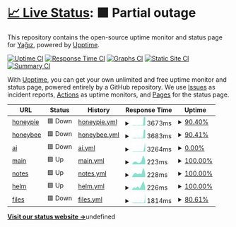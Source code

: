 # [📈 Live Status](https://status.savew.dev): <!--live status--> **🟧 Partial outage**

This repository contains the open-source uptime monitor and status page for [Yağız](https://savew.dev/), powered by [Upptime](https://github.com/upptime/upptime).

[![Uptime CI](https://github.com/saveside/status.savew.dev/workflows/Uptime%20CI/badge.svg)](https://github.com/saveside/status.savew.dev/actions?query=workflow%3A%22Uptime+CI%22)
[![Response Time CI](https://github.com/saveside/status.savew.dev/workflows/Response%20Time%20CI/badge.svg)](https://github.com/saveside/status.savew.dev/actions?query=workflow%3A%22Response+Time+CI%22)
[![Graphs CI](https://github.com/saveside/status.savew.dev/workflows/Graphs%20CI/badge.svg)](https://github.com/saveside/status.savew.dev/actions?query=workflow%3A%22Graphs+CI%22)
[![Static Site CI](https://github.com/saveside/status.savew.dev/workflows/Static%20Site%20CI/badge.svg)](https://github.com/saveside/status.savew.dev/actions?query=workflow%3A%22Static+Site+CI%22)
[![Summary CI](https://github.com/saveside/status.savew.dev/workflows/Summary%20CI/badge.svg)](https://github.com/saveside/status.savew.dev/actions?query=workflow%3A%22Summary+CI%22)

With [Upptime](https://upptime.js.org), you can get your own unlimited and free uptime monitor and status page, powered entirely by a GitHub repository. We use [Issues](https://github.com/saveside/status.savew.dev/issues) as incident reports, [Actions](https://github.com/saveside/status.savew.dev/actions) as uptime monitors, and [Pages](https://status.savew.dev) for the status page.

<!--start: status pages-->
<!-- This summary is generated by Upptime (https://github.com/upptime/upptime) -->
<!-- Do not edit this manually, your changes will be overwritten -->
<!-- prettier-ignore -->
| URL | Status | History | Response Time | Uptime |
| --- | ------ | ------- | ------------- | ------ |
| <img alt="" src="https://icons.duckduckgo.com/ip3/honeypie.savew.dev.ico" height="13"> [honeypie](https://honeypie.savew.dev) | 🟥 Down | [honeypie.yml](https://github.com/saveside/status.savew.dev/commits/HEAD/history/honeypie.yml) | <details><summary><img alt="Response time graph" src="./graphs/honeypie/response-time-week.png" height="20"> 3673ms</summary><br><a href="https://status.savew.dev/history/honeypie"><img alt="Response time 1171" src="https://img.shields.io/endpoint?url=https%3A%2F%2Fraw.githubusercontent.com%2Fsaveside%2Fstatus.savew.dev%2FHEAD%2Fapi%2Fhoneypie%2Fresponse-time.json"></a><br><a href="https://status.savew.dev/history/honeypie"><img alt="24-hour response time 19563" src="https://img.shields.io/endpoint?url=https%3A%2F%2Fraw.githubusercontent.com%2Fsaveside%2Fstatus.savew.dev%2FHEAD%2Fapi%2Fhoneypie%2Fresponse-time-day.json"></a><br><a href="https://status.savew.dev/history/honeypie"><img alt="7-day response time 3673" src="https://img.shields.io/endpoint?url=https%3A%2F%2Fraw.githubusercontent.com%2Fsaveside%2Fstatus.savew.dev%2FHEAD%2Fapi%2Fhoneypie%2Fresponse-time-week.json"></a><br><a href="https://status.savew.dev/history/honeypie"><img alt="30-day response time 1787" src="https://img.shields.io/endpoint?url=https%3A%2F%2Fraw.githubusercontent.com%2Fsaveside%2Fstatus.savew.dev%2FHEAD%2Fapi%2Fhoneypie%2Fresponse-time-month.json"></a><br><a href="https://status.savew.dev/history/honeypie"><img alt="1-year response time 1171" src="https://img.shields.io/endpoint?url=https%3A%2F%2Fraw.githubusercontent.com%2Fsaveside%2Fstatus.savew.dev%2FHEAD%2Fapi%2Fhoneypie%2Fresponse-time-year.json"></a></details> | <details><summary><a href="https://status.savew.dev/history/honeypie">90.40%</a></summary><a href="https://status.savew.dev/history/honeypie"><img alt="All-time uptime 78.82%" src="https://img.shields.io/endpoint?url=https%3A%2F%2Fraw.githubusercontent.com%2Fsaveside%2Fstatus.savew.dev%2FHEAD%2Fapi%2Fhoneypie%2Fuptime.json"></a><br><a href="https://status.savew.dev/history/honeypie"><img alt="24-hour uptime 40.08%" src="https://img.shields.io/endpoint?url=https%3A%2F%2Fraw.githubusercontent.com%2Fsaveside%2Fstatus.savew.dev%2FHEAD%2Fapi%2Fhoneypie%2Fuptime-day.json"></a><br><a href="https://status.savew.dev/history/honeypie"><img alt="7-day uptime 90.40%" src="https://img.shields.io/endpoint?url=https%3A%2F%2Fraw.githubusercontent.com%2Fsaveside%2Fstatus.savew.dev%2FHEAD%2Fapi%2Fhoneypie%2Fuptime-week.json"></a><br><a href="https://status.savew.dev/history/honeypie"><img alt="30-day uptime 55.82%" src="https://img.shields.io/endpoint?url=https%3A%2F%2Fraw.githubusercontent.com%2Fsaveside%2Fstatus.savew.dev%2FHEAD%2Fapi%2Fhoneypie%2Fuptime-month.json"></a><br><a href="https://status.savew.dev/history/honeypie"><img alt="1-year uptime 78.82%" src="https://img.shields.io/endpoint?url=https%3A%2F%2Fraw.githubusercontent.com%2Fsaveside%2Fstatus.savew.dev%2FHEAD%2Fapi%2Fhoneypie%2Fuptime-year.json"></a></details>
| <img alt="" src="https://icons.duckduckgo.com/ip3/honeybee.savew.dev.ico" height="13"> [honeybee](https://honeybee.savew.dev) | 🟥 Down | [honeybee.yml](https://github.com/saveside/status.savew.dev/commits/HEAD/history/honeybee.yml) | <details><summary><img alt="Response time graph" src="./graphs/honeybee/response-time-week.png" height="20"> 3683ms</summary><br><a href="https://status.savew.dev/history/honeybee"><img alt="Response time 912" src="https://img.shields.io/endpoint?url=https%3A%2F%2Fraw.githubusercontent.com%2Fsaveside%2Fstatus.savew.dev%2FHEAD%2Fapi%2Fhoneybee%2Fresponse-time.json"></a><br><a href="https://status.savew.dev/history/honeybee"><img alt="24-hour response time 19530" src="https://img.shields.io/endpoint?url=https%3A%2F%2Fraw.githubusercontent.com%2Fsaveside%2Fstatus.savew.dev%2FHEAD%2Fapi%2Fhoneybee%2Fresponse-time-day.json"></a><br><a href="https://status.savew.dev/history/honeybee"><img alt="7-day response time 3683" src="https://img.shields.io/endpoint?url=https%3A%2F%2Fraw.githubusercontent.com%2Fsaveside%2Fstatus.savew.dev%2FHEAD%2Fapi%2Fhoneybee%2Fresponse-time-week.json"></a><br><a href="https://status.savew.dev/history/honeybee"><img alt="30-day response time 1778" src="https://img.shields.io/endpoint?url=https%3A%2F%2Fraw.githubusercontent.com%2Fsaveside%2Fstatus.savew.dev%2FHEAD%2Fapi%2Fhoneybee%2Fresponse-time-month.json"></a><br><a href="https://status.savew.dev/history/honeybee"><img alt="1-year response time 912" src="https://img.shields.io/endpoint?url=https%3A%2F%2Fraw.githubusercontent.com%2Fsaveside%2Fstatus.savew.dev%2FHEAD%2Fapi%2Fhoneybee%2Fresponse-time-year.json"></a></details> | <details><summary><a href="https://status.savew.dev/history/honeybee">90.41%</a></summary><a href="https://status.savew.dev/history/honeybee"><img alt="All-time uptime 78.81%" src="https://img.shields.io/endpoint?url=https%3A%2F%2Fraw.githubusercontent.com%2Fsaveside%2Fstatus.savew.dev%2FHEAD%2Fapi%2Fhoneybee%2Fuptime.json"></a><br><a href="https://status.savew.dev/history/honeybee"><img alt="24-hour uptime 40.15%" src="https://img.shields.io/endpoint?url=https%3A%2F%2Fraw.githubusercontent.com%2Fsaveside%2Fstatus.savew.dev%2FHEAD%2Fapi%2Fhoneybee%2Fuptime-day.json"></a><br><a href="https://status.savew.dev/history/honeybee"><img alt="7-day uptime 90.41%" src="https://img.shields.io/endpoint?url=https%3A%2F%2Fraw.githubusercontent.com%2Fsaveside%2Fstatus.savew.dev%2FHEAD%2Fapi%2Fhoneybee%2Fuptime-week.json"></a><br><a href="https://status.savew.dev/history/honeybee"><img alt="30-day uptime 55.82%" src="https://img.shields.io/endpoint?url=https%3A%2F%2Fraw.githubusercontent.com%2Fsaveside%2Fstatus.savew.dev%2FHEAD%2Fapi%2Fhoneybee%2Fuptime-month.json"></a><br><a href="https://status.savew.dev/history/honeybee"><img alt="1-year uptime 78.81%" src="https://img.shields.io/endpoint?url=https%3A%2F%2Fraw.githubusercontent.com%2Fsaveside%2Fstatus.savew.dev%2FHEAD%2Fapi%2Fhoneybee%2Fuptime-year.json"></a></details>
| <img alt="" src="https://icons.duckduckgo.com/ip3/chat.savew.dev.ico" height="13"> [ai](https://chat.savew.dev) | 🟥 Down | [ai.yml](https://github.com/saveside/status.savew.dev/commits/HEAD/history/ai.yml) | <details><summary><img alt="Response time graph" src="./graphs/ai/response-time-week.png" height="20"> 3264ms</summary><br><a href="https://status.savew.dev/history/ai"><img alt="Response time 688" src="https://img.shields.io/endpoint?url=https%3A%2F%2Fraw.githubusercontent.com%2Fsaveside%2Fstatus.savew.dev%2FHEAD%2Fapi%2Fai%2Fresponse-time.json"></a><br><a href="https://status.savew.dev/history/ai"><img alt="24-hour response time 19574" src="https://img.shields.io/endpoint?url=https%3A%2F%2Fraw.githubusercontent.com%2Fsaveside%2Fstatus.savew.dev%2FHEAD%2Fapi%2Fai%2Fresponse-time-day.json"></a><br><a href="https://status.savew.dev/history/ai"><img alt="7-day response time 3264" src="https://img.shields.io/endpoint?url=https%3A%2F%2Fraw.githubusercontent.com%2Fsaveside%2Fstatus.savew.dev%2FHEAD%2Fapi%2Fai%2Fresponse-time-week.json"></a><br><a href="https://status.savew.dev/history/ai"><img alt="30-day response time 1093" src="https://img.shields.io/endpoint?url=https%3A%2F%2Fraw.githubusercontent.com%2Fsaveside%2Fstatus.savew.dev%2FHEAD%2Fapi%2Fai%2Fresponse-time-month.json"></a><br><a href="https://status.savew.dev/history/ai"><img alt="1-year response time 688" src="https://img.shields.io/endpoint?url=https%3A%2F%2Fraw.githubusercontent.com%2Fsaveside%2Fstatus.savew.dev%2FHEAD%2Fapi%2Fai%2Fresponse-time-year.json"></a></details> | <details><summary><a href="https://status.savew.dev/history/ai">0.00%</a></summary><a href="https://status.savew.dev/history/ai"><img alt="All-time uptime 30.73%" src="https://img.shields.io/endpoint?url=https%3A%2F%2Fraw.githubusercontent.com%2Fsaveside%2Fstatus.savew.dev%2FHEAD%2Fapi%2Fai%2Fuptime.json"></a><br><a href="https://status.savew.dev/history/ai"><img alt="24-hour uptime 0.00%" src="https://img.shields.io/endpoint?url=https%3A%2F%2Fraw.githubusercontent.com%2Fsaveside%2Fstatus.savew.dev%2FHEAD%2Fapi%2Fai%2Fuptime-day.json"></a><br><a href="https://status.savew.dev/history/ai"><img alt="7-day uptime 0.00%" src="https://img.shields.io/endpoint?url=https%3A%2F%2Fraw.githubusercontent.com%2Fsaveside%2Fstatus.savew.dev%2FHEAD%2Fapi%2Fai%2Fuptime-week.json"></a><br><a href="https://status.savew.dev/history/ai"><img alt="30-day uptime 1.38%" src="https://img.shields.io/endpoint?url=https%3A%2F%2Fraw.githubusercontent.com%2Fsaveside%2Fstatus.savew.dev%2FHEAD%2Fapi%2Fai%2Fuptime-month.json"></a><br><a href="https://status.savew.dev/history/ai"><img alt="1-year uptime 30.73%" src="https://img.shields.io/endpoint?url=https%3A%2F%2Fraw.githubusercontent.com%2Fsaveside%2Fstatus.savew.dev%2FHEAD%2Fapi%2Fai%2Fuptime-year.json"></a></details>
| <img alt="" src="https://icons.duckduckgo.com/ip3/savew.dev.ico" height="13"> [main](https://savew.dev) | 🟩 Up | [main.yml](https://github.com/saveside/status.savew.dev/commits/HEAD/history/main.yml) | <details><summary><img alt="Response time graph" src="./graphs/main/response-time-week.png" height="20"> 223ms</summary><br><a href="https://status.savew.dev/history/main"><img alt="Response time 192" src="https://img.shields.io/endpoint?url=https%3A%2F%2Fraw.githubusercontent.com%2Fsaveside%2Fstatus.savew.dev%2FHEAD%2Fapi%2Fmain%2Fresponse-time.json"></a><br><a href="https://status.savew.dev/history/main"><img alt="24-hour response time 242" src="https://img.shields.io/endpoint?url=https%3A%2F%2Fraw.githubusercontent.com%2Fsaveside%2Fstatus.savew.dev%2FHEAD%2Fapi%2Fmain%2Fresponse-time-day.json"></a><br><a href="https://status.savew.dev/history/main"><img alt="7-day response time 223" src="https://img.shields.io/endpoint?url=https%3A%2F%2Fraw.githubusercontent.com%2Fsaveside%2Fstatus.savew.dev%2FHEAD%2Fapi%2Fmain%2Fresponse-time-week.json"></a><br><a href="https://status.savew.dev/history/main"><img alt="30-day response time 191" src="https://img.shields.io/endpoint?url=https%3A%2F%2Fraw.githubusercontent.com%2Fsaveside%2Fstatus.savew.dev%2FHEAD%2Fapi%2Fmain%2Fresponse-time-month.json"></a><br><a href="https://status.savew.dev/history/main"><img alt="1-year response time 192" src="https://img.shields.io/endpoint?url=https%3A%2F%2Fraw.githubusercontent.com%2Fsaveside%2Fstatus.savew.dev%2FHEAD%2Fapi%2Fmain%2Fresponse-time-year.json"></a></details> | <details><summary><a href="https://status.savew.dev/history/main">100.00%</a></summary><a href="https://status.savew.dev/history/main"><img alt="All-time uptime 100.00%" src="https://img.shields.io/endpoint?url=https%3A%2F%2Fraw.githubusercontent.com%2Fsaveside%2Fstatus.savew.dev%2FHEAD%2Fapi%2Fmain%2Fuptime.json"></a><br><a href="https://status.savew.dev/history/main"><img alt="24-hour uptime 100.00%" src="https://img.shields.io/endpoint?url=https%3A%2F%2Fraw.githubusercontent.com%2Fsaveside%2Fstatus.savew.dev%2FHEAD%2Fapi%2Fmain%2Fuptime-day.json"></a><br><a href="https://status.savew.dev/history/main"><img alt="7-day uptime 100.00%" src="https://img.shields.io/endpoint?url=https%3A%2F%2Fraw.githubusercontent.com%2Fsaveside%2Fstatus.savew.dev%2FHEAD%2Fapi%2Fmain%2Fuptime-week.json"></a><br><a href="https://status.savew.dev/history/main"><img alt="30-day uptime 100.00%" src="https://img.shields.io/endpoint?url=https%3A%2F%2Fraw.githubusercontent.com%2Fsaveside%2Fstatus.savew.dev%2FHEAD%2Fapi%2Fmain%2Fuptime-month.json"></a><br><a href="https://status.savew.dev/history/main"><img alt="1-year uptime 100.00%" src="https://img.shields.io/endpoint?url=https%3A%2F%2Fraw.githubusercontent.com%2Fsaveside%2Fstatus.savew.dev%2FHEAD%2Fapi%2Fmain%2Fuptime-year.json"></a></details>
| <img alt="" src="https://icons.duckduckgo.com/ip3/notes.savew.dev.ico" height="13"> [notes](https://notes.savew.dev) | 🟩 Up | [notes.yml](https://github.com/saveside/status.savew.dev/commits/HEAD/history/notes.yml) | <details><summary><img alt="Response time graph" src="./graphs/notes/response-time-week.png" height="20"> 228ms</summary><br><a href="https://status.savew.dev/history/notes"><img alt="Response time 243" src="https://img.shields.io/endpoint?url=https%3A%2F%2Fraw.githubusercontent.com%2Fsaveside%2Fstatus.savew.dev%2FHEAD%2Fapi%2Fnotes%2Fresponse-time.json"></a><br><a href="https://status.savew.dev/history/notes"><img alt="24-hour response time 179" src="https://img.shields.io/endpoint?url=https%3A%2F%2Fraw.githubusercontent.com%2Fsaveside%2Fstatus.savew.dev%2FHEAD%2Fapi%2Fnotes%2Fresponse-time-day.json"></a><br><a href="https://status.savew.dev/history/notes"><img alt="7-day response time 228" src="https://img.shields.io/endpoint?url=https%3A%2F%2Fraw.githubusercontent.com%2Fsaveside%2Fstatus.savew.dev%2FHEAD%2Fapi%2Fnotes%2Fresponse-time-week.json"></a><br><a href="https://status.savew.dev/history/notes"><img alt="30-day response time 218" src="https://img.shields.io/endpoint?url=https%3A%2F%2Fraw.githubusercontent.com%2Fsaveside%2Fstatus.savew.dev%2FHEAD%2Fapi%2Fnotes%2Fresponse-time-month.json"></a><br><a href="https://status.savew.dev/history/notes"><img alt="1-year response time 243" src="https://img.shields.io/endpoint?url=https%3A%2F%2Fraw.githubusercontent.com%2Fsaveside%2Fstatus.savew.dev%2FHEAD%2Fapi%2Fnotes%2Fresponse-time-year.json"></a></details> | <details><summary><a href="https://status.savew.dev/history/notes">100.00%</a></summary><a href="https://status.savew.dev/history/notes"><img alt="All-time uptime 100.00%" src="https://img.shields.io/endpoint?url=https%3A%2F%2Fraw.githubusercontent.com%2Fsaveside%2Fstatus.savew.dev%2FHEAD%2Fapi%2Fnotes%2Fuptime.json"></a><br><a href="https://status.savew.dev/history/notes"><img alt="24-hour uptime 100.00%" src="https://img.shields.io/endpoint?url=https%3A%2F%2Fraw.githubusercontent.com%2Fsaveside%2Fstatus.savew.dev%2FHEAD%2Fapi%2Fnotes%2Fuptime-day.json"></a><br><a href="https://status.savew.dev/history/notes"><img alt="7-day uptime 100.00%" src="https://img.shields.io/endpoint?url=https%3A%2F%2Fraw.githubusercontent.com%2Fsaveside%2Fstatus.savew.dev%2FHEAD%2Fapi%2Fnotes%2Fuptime-week.json"></a><br><a href="https://status.savew.dev/history/notes"><img alt="30-day uptime 100.00%" src="https://img.shields.io/endpoint?url=https%3A%2F%2Fraw.githubusercontent.com%2Fsaveside%2Fstatus.savew.dev%2FHEAD%2Fapi%2Fnotes%2Fuptime-month.json"></a><br><a href="https://status.savew.dev/history/notes"><img alt="1-year uptime 100.00%" src="https://img.shields.io/endpoint?url=https%3A%2F%2Fraw.githubusercontent.com%2Fsaveside%2Fstatus.savew.dev%2FHEAD%2Fapi%2Fnotes%2Fuptime-year.json"></a></details>
| <img alt="" src="https://icons.duckduckgo.com/ip3/helm.savew.dev.ico" height="13"> [helm](https://helm.savew.dev) | 🟩 Up | [helm.yml](https://github.com/saveside/status.savew.dev/commits/HEAD/history/helm.yml) | <details><summary><img alt="Response time graph" src="./graphs/helm/response-time-week.png" height="20"> 226ms</summary><br><a href="https://status.savew.dev/history/helm"><img alt="Response time 189" src="https://img.shields.io/endpoint?url=https%3A%2F%2Fraw.githubusercontent.com%2Fsaveside%2Fstatus.savew.dev%2FHEAD%2Fapi%2Fhelm%2Fresponse-time.json"></a><br><a href="https://status.savew.dev/history/helm"><img alt="24-hour response time 133" src="https://img.shields.io/endpoint?url=https%3A%2F%2Fraw.githubusercontent.com%2Fsaveside%2Fstatus.savew.dev%2FHEAD%2Fapi%2Fhelm%2Fresponse-time-day.json"></a><br><a href="https://status.savew.dev/history/helm"><img alt="7-day response time 226" src="https://img.shields.io/endpoint?url=https%3A%2F%2Fraw.githubusercontent.com%2Fsaveside%2Fstatus.savew.dev%2FHEAD%2Fapi%2Fhelm%2Fresponse-time-week.json"></a><br><a href="https://status.savew.dev/history/helm"><img alt="30-day response time 196" src="https://img.shields.io/endpoint?url=https%3A%2F%2Fraw.githubusercontent.com%2Fsaveside%2Fstatus.savew.dev%2FHEAD%2Fapi%2Fhelm%2Fresponse-time-month.json"></a><br><a href="https://status.savew.dev/history/helm"><img alt="1-year response time 189" src="https://img.shields.io/endpoint?url=https%3A%2F%2Fraw.githubusercontent.com%2Fsaveside%2Fstatus.savew.dev%2FHEAD%2Fapi%2Fhelm%2Fresponse-time-year.json"></a></details> | <details><summary><a href="https://status.savew.dev/history/helm">100.00%</a></summary><a href="https://status.savew.dev/history/helm"><img alt="All-time uptime 100.00%" src="https://img.shields.io/endpoint?url=https%3A%2F%2Fraw.githubusercontent.com%2Fsaveside%2Fstatus.savew.dev%2FHEAD%2Fapi%2Fhelm%2Fuptime.json"></a><br><a href="https://status.savew.dev/history/helm"><img alt="24-hour uptime 100.00%" src="https://img.shields.io/endpoint?url=https%3A%2F%2Fraw.githubusercontent.com%2Fsaveside%2Fstatus.savew.dev%2FHEAD%2Fapi%2Fhelm%2Fuptime-day.json"></a><br><a href="https://status.savew.dev/history/helm"><img alt="7-day uptime 100.00%" src="https://img.shields.io/endpoint?url=https%3A%2F%2Fraw.githubusercontent.com%2Fsaveside%2Fstatus.savew.dev%2FHEAD%2Fapi%2Fhelm%2Fuptime-week.json"></a><br><a href="https://status.savew.dev/history/helm"><img alt="30-day uptime 100.00%" src="https://img.shields.io/endpoint?url=https%3A%2F%2Fraw.githubusercontent.com%2Fsaveside%2Fstatus.savew.dev%2FHEAD%2Fapi%2Fhelm%2Fuptime-month.json"></a><br><a href="https://status.savew.dev/history/helm"><img alt="1-year uptime 100.00%" src="https://img.shields.io/endpoint?url=https%3A%2F%2Fraw.githubusercontent.com%2Fsaveside%2Fstatus.savew.dev%2FHEAD%2Fapi%2Fhelm%2Fuptime-year.json"></a></details>
| <img alt="" src="https://icons.duckduckgo.com/ip3/files.savew.dev.ico" height="13"> [files](https://files.savew.dev) | 🟥 Down | [files.yml](https://github.com/saveside/status.savew.dev/commits/HEAD/history/files.yml) | <details><summary><img alt="Response time graph" src="./graphs/files/response-time-week.png" height="20"> 1814ms</summary><br><a href="https://status.savew.dev/history/files"><img alt="Response time 847" src="https://img.shields.io/endpoint?url=https%3A%2F%2Fraw.githubusercontent.com%2Fsaveside%2Fstatus.savew.dev%2FHEAD%2Fapi%2Ffiles%2Fresponse-time.json"></a><br><a href="https://status.savew.dev/history/files"><img alt="24-hour response time 19687" src="https://img.shields.io/endpoint?url=https%3A%2F%2Fraw.githubusercontent.com%2Fsaveside%2Fstatus.savew.dev%2FHEAD%2Fapi%2Ffiles%2Fresponse-time-day.json"></a><br><a href="https://status.savew.dev/history/files"><img alt="7-day response time 1814" src="https://img.shields.io/endpoint?url=https%3A%2F%2Fraw.githubusercontent.com%2Fsaveside%2Fstatus.savew.dev%2FHEAD%2Fapi%2Ffiles%2Fresponse-time-week.json"></a><br><a href="https://status.savew.dev/history/files"><img alt="30-day response time 948" src="https://img.shields.io/endpoint?url=https%3A%2F%2Fraw.githubusercontent.com%2Fsaveside%2Fstatus.savew.dev%2FHEAD%2Fapi%2Ffiles%2Fresponse-time-month.json"></a><br><a href="https://status.savew.dev/history/files"><img alt="1-year response time 847" src="https://img.shields.io/endpoint?url=https%3A%2F%2Fraw.githubusercontent.com%2Fsaveside%2Fstatus.savew.dev%2FHEAD%2Fapi%2Ffiles%2Fresponse-time-year.json"></a></details> | <details><summary><a href="https://status.savew.dev/history/files">80.61%</a></summary><a href="https://status.savew.dev/history/files"><img alt="All-time uptime 56.63%" src="https://img.shields.io/endpoint?url=https%3A%2F%2Fraw.githubusercontent.com%2Fsaveside%2Fstatus.savew.dev%2FHEAD%2Fapi%2Ffiles%2Fuptime.json"></a><br><a href="https://status.savew.dev/history/files"><img alt="24-hour uptime 0.00%" src="https://img.shields.io/endpoint?url=https%3A%2F%2Fraw.githubusercontent.com%2Fsaveside%2Fstatus.savew.dev%2FHEAD%2Fapi%2Ffiles%2Fuptime-day.json"></a><br><a href="https://status.savew.dev/history/files"><img alt="7-day uptime 80.61%" src="https://img.shields.io/endpoint?url=https%3A%2F%2Fraw.githubusercontent.com%2Fsaveside%2Fstatus.savew.dev%2FHEAD%2Fapi%2Ffiles%2Fuptime-week.json"></a><br><a href="https://status.savew.dev/history/files"><img alt="30-day uptime 30.42%" src="https://img.shields.io/endpoint?url=https%3A%2F%2Fraw.githubusercontent.com%2Fsaveside%2Fstatus.savew.dev%2FHEAD%2Fapi%2Ffiles%2Fuptime-month.json"></a><br><a href="https://status.savew.dev/history/files"><img alt="1-year uptime 56.63%" src="https://img.shields.io/endpoint?url=https%3A%2F%2Fraw.githubusercontent.com%2Fsaveside%2Fstatus.savew.dev%2FHEAD%2Fapi%2Ffiles%2Fuptime-year.json"></a></details>

<!--end: status pages-->

[**Visit our status website →**](https://status.savew.dev)undefined
